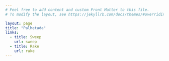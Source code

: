 ```yaml
---
# Feel free to add content and custom Front Matter to this file.
# To modify the layout, see https://jekyllrb.com/docs/themes/#overriding-theme-defaults

layout: page
title: "Palhetada"
links:
  - title: Sweep
    url: sweep
  - title: Rake
    url: rake
---
```

